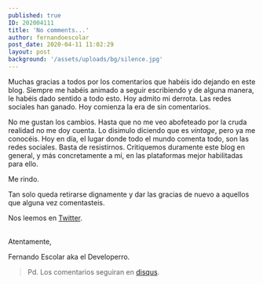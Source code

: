 ```yaml
---
published: true
ID: 202004111
title: 'No comments...'
author: fernandoescolar
post_date: 2020-04-11 11:02:29
layout: post
background: '/assets/uploads/bg/silence.jpg'
---
```


Muchas gracias a todos por los comentarios que habéis ido dejando en este blog. Siempre me habéis animado a seguir escribiendo y de alguna manera, le habéis dado sentido a todo esto. Hoy admito mi derrota. Las redes sociales han ganado. Hoy comienza la era de sin comentarios<!--break-->.

No me gustan los cambios. Hasta que no me veo abofeteado por la cruda realidad no me doy cuenta. Lo disimulo diciendo que es *vintage*, pero ya me conocéis. Hoy en día, el lugar donde todo el mundo comenta todo, son las redes sociales. Basta de resistirnos. Critiquemos duramente este blog en general, y más concretamente a mí, en las plataformas mejor habilitadas para ello.

Me rindo.

Tan solo queda retirarse dignamente y dar las gracias de nuevo a aquellos que alguna vez comentasteis.

Nos leemos en [Twitter](https://twitter.com/fernandoescolar).

<br/>
Atentamente,

Fernando Escolar aka el Developerro.

>Pd. Los comentarios seguiran en [disqus](https://disqus.com/home/forum/fernandoescolar/).

